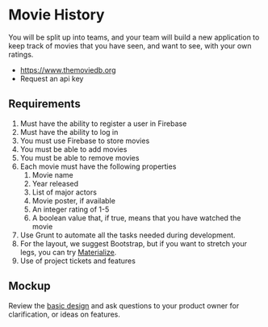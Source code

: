 # Movie History

You will be split up into teams, and your team will build a new application to keep track of movies that you have seen, and want to see, with your own ratings.
* https://www.themoviedb.org
* Request an api key

## Requirements

1. Must have the ability to register a user in Firebase
1. Must have the ability to log in
1. You must use Firebase to store movies
1. You must be able to add movies
1. You must be able to remove movies
1. Each movie must have the following properties
   1. Movie name
   1. Year released
   1. List of major actors
   1. Movie poster, if available
   1. An integer rating of 1-5
   1. A boolean value that, if true, means that you have watched the movie
1. Use Grunt to automate all the tasks needed during development.
1. For the layout, we suggest Bootstrap, but if you want to stretch your legs, you can try [Materialize](http://materializecss.com/).
1. Use of project tickets and features

## Mockup

Review the [basic design](https://app.moqups.com/chortlehoort/uGBbLbK46Y/view/page/a3a0e7bf6) and ask questions to your product owner for clarification, or ideas on features.
